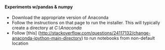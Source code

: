 #### Experiments w/pandas & numpy
* Download the appropriate version of Anaconda
* Follow the instructions on that page to run the installer. This will typically create a directory at _C:\Anaconda_
* Follow [this] (http://stackoverflow.com/questions/24117132/change-anaconda-ipython-main-directory) to run notebooks from non-default location
